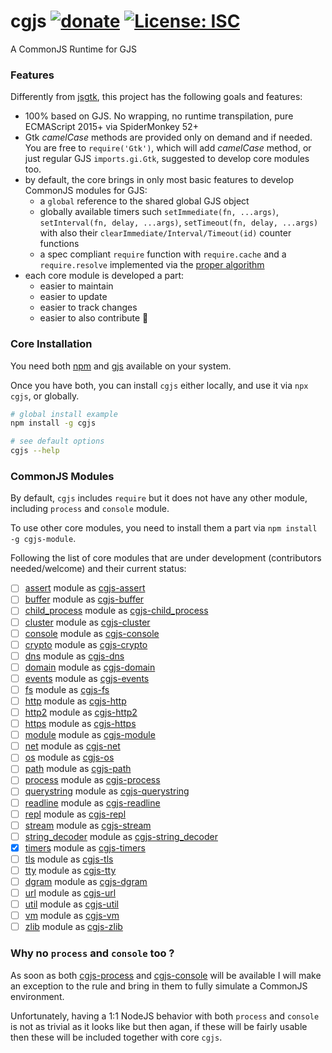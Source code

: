 # cgjs [![donate](https://img.shields.io/badge/$-donate-ff69b4.svg?maxAge=2592000&style=flat)](https://github.com/WebReflection/donate) [![License: ISC](https://img.shields.io/badge/License-ISC-yellow.svg)](https://opensource.org/licenses/ISC)

A CommonJS Runtime for GJS

### Features

Differently from [jsgtk](https://github.com/WebReflection/jsgtk), this project has the following goals and features:

  * 100% based on GJS. No wrapping, no runtime transpilation, pure ECMAScript 2015+ via SpiderMonkey 52+
  * Gtk _camelCase_ methods are provided only on demand and if needed. You are free to `require('Gtk')`, which will add _camelCase_ method, or just regular GJS `imports.gi.Gtk`, suggested to develop core modules too.
  * by default, the core brings in only most basic features to develop CommonJS modules for GJS:
    * a `global` reference to the shared global GJS object
    * globally available timers such `setImmediate(fn, ...args)`, `setInterval(fn, delay, ...args)`, `setTimeout(fn, delay, ...args)` with also their `clearImmediate/Interval/Timeout(id)` counter functions
    * a spec compliant `require` function with `require.cache` and a `require.resolve` implemented via the [proper algorithm](https://nodejs.org/api/modules.html#modules_all_together)
  * each core module is developed a part:
    * easier to maintain
    * easier to update
    * easier to track changes
    * easier to also contribute 🎉

### Core Installation

You need both [npm](https://www.npmjs.com) and [gjs](https://wiki.gnome.org/Projects/Gjs) available on your system.

Once you have both, you can install `cgjs` either locally, and use it via `npx cgjs`, or globally.

```sh
# global install example
npm install -g cgjs

# see default options
cgjs --help
```

### CommonJS Modules

By default, `cgjs` includes `require` but it does not have any other module, including `process` and `console` module.

To use other core modules, you need to install them a part via `npm install -g cgjs-module`.

Following the list of core modules that are under development (contributors needed/welcome) and their current status:

  - [ ] [assert](https://nodejs.org/api/assert.html) module as [cgjs-assert](https://github.com/WebReflection/cgjs-assert)
  - [ ] [buffer](https://nodejs.org/api/buffer.html) module as [cgjs-buffer](https://github.com/WebReflection/cgjs-buffer)
  - [ ] [child_process](https://nodejs.org/api/child_process.html) module as [cgjs-child_process](https://github.com/WebReflection/cgjs-child_process)
  - [ ] [cluster](https://nodejs.org/api/cluster.html) module as [cgjs-cluster](https://github.com/WebReflection/cgjs-cluster)
  - [ ] [console](https://nodejs.org/api/console.html) module as [cgjs-console](https://github.com/WebReflection/cgjs-console)
  - [ ] [crypto](https://nodejs.org/api/crypto.html) module as [cgjs-crypto](https://github.com/WebReflection/cgjs-crypto)
  - [ ] [dns](https://nodejs.org/api/dns.html) module as [cgjs-dns](https://github.com/WebReflection/cgjs-dns)
  - [ ] [domain](https://nodejs.org/api/domain.html) module as [cgjs-domain](https://github.com/WebReflection/cgjs-domain)
  - [ ] [events](https://nodejs.org/api/events.html) module as [cgjs-events](https://github.com/WebReflection/cgjs-events)
  - [ ] [fs](https://nodejs.org/api/fs.html) module as [cgjs-fs](https://github.com/WebReflection/cgjs-fs)
  - [ ] [http](https://nodejs.org/api/http.html) module as [cgjs-http](https://github.com/WebReflection/cgjs-http)
  - [ ] [http2](https://nodejs.org/api/http2.html) module as [cgjs-http2](https://github.com/WebReflection/cgjs-http2)
  - [ ] [https](https://nodejs.org/api/https.html) module as [cgjs-https](https://github.com/WebReflection/cgjs-https)
  - [ ] [module](https://nodejs.org/api/module.html) module as [cgjs-module](https://github.com/WebReflection/cgjs-module)
  - [ ] [net](https://nodejs.org/api/net.html) module as [cgjs-net](https://github.com/WebReflection/cgjs-net)
  - [ ] [os](https://nodejs.org/api/os.html) module as [cgjs-os](https://github.com/WebReflection/cgjs-os)
  - [ ] [path](https://nodejs.org/api/path.html) module as [cgjs-path](https://github.com/WebReflection/cgjs-path)
  - [ ] [process](https://nodejs.org/api/process.html) module as [cgjs-process](https://github.com/WebReflection/cgjs-process)
  - [ ] [querystring](https://nodejs.org/api/querystring.html) module as [cgjs-querystring](https://github.com/WebReflection/cgjs-querystring)
  - [ ] [readline](https://nodejs.org/api/readline.html) module as [cgjs-readline](https://github.com/WebReflection/cgjs-readline)
  - [ ] [repl](https://nodejs.org/api/repl.html) module as [cgjs-repl](https://github.com/WebReflection/cgjs-repl)
  - [ ] [stream](https://nodejs.org/api/stream.html) module as [cgjs-stream](https://github.com/WebReflection/cgjs-stream)
  - [ ] [string_decoder](https://nodejs.org/api/string_decoder.html) module as [cgjs-string_decoder](https://github.com/WebReflection/cgjs-string_decoder)
  - [x] [timers](https://nodejs.org/api/timers.html) module as [cgjs-timers](https://github.com/WebReflection/cgjs-timers)
  - [ ] [tls](https://nodejs.org/api/tls.html) module as [cgjs-tls](https://github.com/WebReflection/cgjs-tls)
  - [ ] [tty](https://nodejs.org/api/tty.html) module as [cgjs-tty](https://github.com/WebReflection/cgjs-tty)
  - [ ] [dgram](https://nodejs.org/api/dgram.html) module as [cgjs-dgram](https://github.com/WebReflection/cgjs-dgram)
  - [ ] [url](https://nodejs.org/api/url.html) module as [cgjs-url](https://github.com/WebReflection/cgjs-url)
  - [ ] [util](https://nodejs.org/api/util.html) module as [cgjs-util](https://github.com/WebReflection/cgjs-util)
  - [ ] [vm](https://nodejs.org/api/vm.html) module as [cgjs-vm](https://github.com/WebReflection/cgjs-vm)
  - [ ] [zlib](https://nodejs.org/api/zlib.html) module as [cgjs-zlib](https://github.com/WebReflection/cgjs-zlib)

### Why no `process` and `console` too ?

As soon as both [cgjs-process](https://github.com/WebReflection/cgjs-process) and [cgjs-console](https://github.com/WebReflection/cgjs-console) will be available I will make an exception to the rule and bring in them to fully simulate a CommonJS environment.

Unfortunately, having a 1:1 NodeJS behavior with both `process` and `console` is not as trivial as it looks like but then agan, if these will be fairly usable then these will be included together with core `cgjs`.
